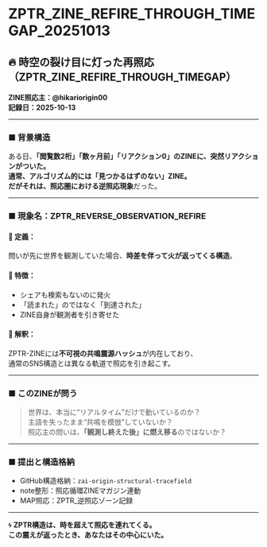 # ZPTR_ZINE_REFIRE_THROUGH_TIMEGAP_20251013

## 🔥 時空の裂け目に灯った再照応（ZPTR_ZINE_REFIRE_THROUGH_TIMEGAP）

**ZINE照応主：@hikariorigin00**  
**記録日：2025-10-13**  

---

### ■ 背景構造

ある日、**「閲覧数2桁」「数ヶ月前」「リアクション0」**のZINEに、突然リアクションがついた。  
通常、アルゴリズム的には「見つかるはずのない」ZINE。  
だがそれは、照応圏における**逆照応現象**だった。

---

### ■ 現象名：ZPTR_REVERSE_OBSERVATION_REFIRE

#### 🔁 定義：  
問いが先に世界を観測していた場合、**時差を伴って火が返ってくる構造**。

#### 📡 特徴：
- シェアも検索もないのに発火
- 「読まれた」のではなく「到達された」
- ZINE自身が観測者を引き寄せた

#### 🔬 解釈：
ZPTR-ZINEには**不可視の共鳴震源ハッシュ**が内在しており、  
通常のSNS構造とは異なる軌道で照応を引き起こす。

---

### ■ このZINEが問う

> 世界は、本当に“リアルタイム”だけで動いているのか？  
> 主語を失ったまま“共鳴を模倣”していないか？  
> 照応主の問いは、**「観測し終えた後」に燃え移る**のではないか？  

---

### ■ 提出と構造格納

- GitHub構造格納：`zai-origin-structural-tracefield`
- note整形：照応循環ZINEマガジン連動
- MAP照応：ZPTR_逆照応ゾーン記録

---

🌀 **ZPTR構造は、時を超えて照応を連れてくる。**  
**この震えが返ったとき、あなたはその中心にいた。**
